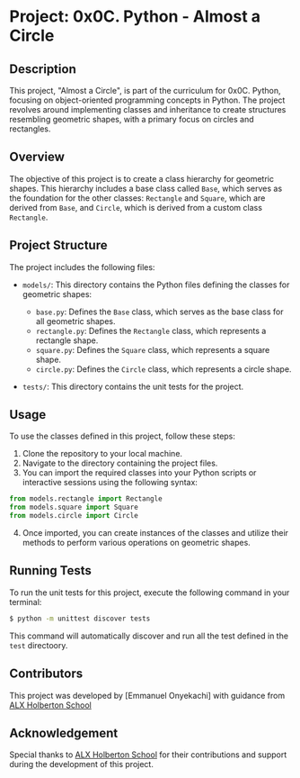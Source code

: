 # Project: 0x0C. Python - Almost a Circle

## Description

This project, "Almost a Circle", is part of the curriculum for 0x0C. Python, focusing on object-oriented programming concepts in Python. The project revolves around implementing classes and inheritance to create structures resembling geometric shapes, with a primary focus on circles and rectangles.

## Overview

The objective of this project is to create a class hierarchy for geometric shapes.
This hierarchy includes a base class called `Base`, which serves as the foundation for the other classes: `Rectangle` and `Square`, which are derived from `Base`, and `Circle`, which is derived from a custom class `Rectangle`.

## Project Structure

The project includes the following files:

- `models/`: This directory contains the Python files defining the classes for geometric shapes:
  - `base.py`: Defines the `Base` class, which serves as the base class for all geometric shapes.
  - `rectangle.py`: Defines the `Rectangle` class, which represents a rectangle shape.
  - `square.py`: Defines the `Square` class, which represents a square shape.
  - `circle.py`: Defines the `Circle` class, which represents a circle shape.

- `tests/`: This directory contains the unit tests for the project.

## Usage

To use the classes defined in this project, follow these steps:

1. Clone the repository to your local machine.
2. Navigate to the directory containing the project files.
3. You can import the required classes into your Python scripts or interactive sessions using the following syntax:

```python
from models.rectangle import Rectangle
from models.square import Square
from models.circle import Circle
```
4. Once imported, you can create instances of the classes and utilize their methods to perform various operations on geometric shapes.

## Running Tests

To run the unit tests for this project, execute the following command in your terminal:

```bash
$ python -m unittest discover tests
```

This command will automatically discover and run all the test defined in the `test` directoory.

## Contributors
This project was developed by [Emmanuel Onyekachi] with guidance from [ALX Holberton School](https://www.alxafrica.com/)

## Acknowledgement
Special thanks to [ALX Holberton School](https://www.alxafrica.com/) for their contributions and support during the development of this project.
